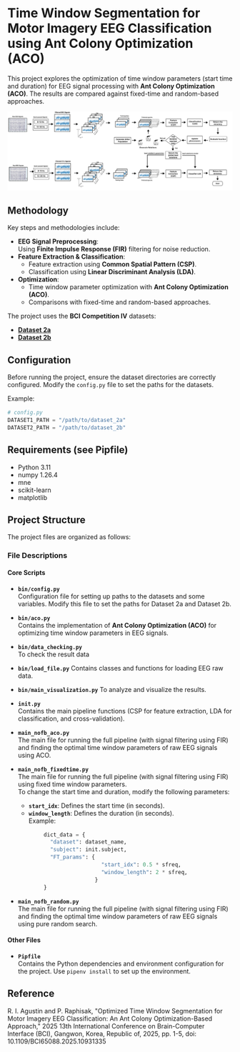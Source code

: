 # Time Window Segmentation for Motor Imagery EEG Classification using Ant Colony Optimization (ACO)

This project explores the optimization of time window parameters (start time and duration) for EEG signal processing with **Ant Colony Optimization (ACO)**. The results are compared against fixed-time and random-based approaches. 

![Proposed Method](prop_method.png)

## Methodology
Key steps and methodologies include:

- **EEG Signal Preprocessing**:  
  Using **Finite Impulse Response (FIR)** filtering for noise reduction.  
- **Feature Extraction & Classification**:  
  - Feature extraction using **Common Spatial Pattern (CSP)**.  
  - Classification using **Linear Discriminant Analysis (LDA)**.  
- **Optimization**:  
  - Time window parameter optimization with **Ant Colony Optimization (ACO)**.  
  - Comparisons with fixed-time and random-based approaches.  

The project uses the **BCI Competition IV** datasets:  
- **[Dataset 2a](https://www.bbci.de/competition/iv/#dataset2a)**  
- **[Dataset 2b](https://www.bbci.de/competition/iv/#dataset2b)**

## Configuration
Before running the project, ensure the dataset directories are correctly configured. Modify the `config.py` file to set the paths for the datasets.  

Example:
```python
# config.py
DATASET1_PATH = "/path/to/dataset_2a"
DATASET2_PATH = "/path/to/dataset_2b"
```
## Requirements (see Pipfile)
- Python 3.11
- numpy 1.26.4
- mne
- scikit-learn
- matplotlib

## Project Structure
The project files are organized as follows:

### File Descriptions

#### Core Scripts
- **`bin/config.py`**  
  Configuration file for setting up paths to the datasets and some variables. Modify this file to set the paths for Dataset 2a and Dataset 2b.

- **`bin/aco.py`**  
  Contains the implementation of **Ant Colony Optimization (ACO)** for optimizing time window parameters in EEG signals. 

- **`bin/data_checking.py`**  
  To check the result data

- **`bin/load_file.py`**
  Contains classes and functions for loading EEG raw data.

- **`bin/main_visualization.py`**
  To analyze and visualize the results.

- **`init.py`**  
  Contains the main pipeline functions (CSP for feature extraction, LDA for classification, and cross-validation).

- **`main_nofb_aco.py`**  
  The main file for running the full pipeline (with signal filtering using FIR) and finding the optimal time window parameters of raw EEG signals using ACO.
  
- **`main_nofb_fixedtime.py`**  
  The main file for running the full pipeline (with signal filtering using FIR) using fixed time window parameters.  
  To change the start time and duration, modify the following parameters:  
  - **`start_idx`**: Defines the start time (in seconds).  
  - **`window_length`**: Defines the duration (in seconds).  
  Example:
  ```python
          dict_data = {    
            "dataset": dataset_name,    
            "subject": init.subject,
            "FT_params": {   
                            "start_idx": 0.5 * sfreq, 
                            "window_length": 2 * sfreq, 
                          }
          }
- **`main_nofb_random.py`**  
  The main file for running the full pipeline (with signal filtering using FIR) and finding the optimal time window parameters of raw EEG signals using pure random search.
  
#### Other Files
- **`Pipfile`**  
  Contains the Python dependencies and environment configuration for the project. Use `pipenv install` to set up the environment.

## Reference
R. I. Agustin and P. Raphisak, "Optimized Time Window Segmentation for Motor Imagery EEG Classification: An Ant Colony Optimization-Based Approach," 2025 13th International Conference on Brain-Computer Interface (BCI), Gangwon, Korea, Republic of, 2025, pp. 1-5, doi: 10.1109/BCI65088.2025.10931335
